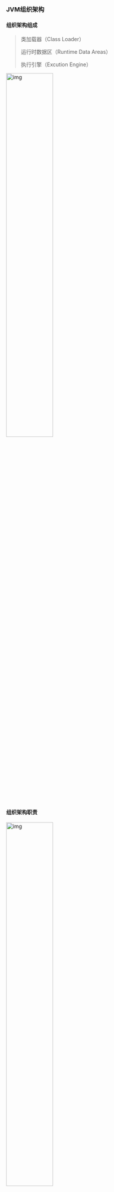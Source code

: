 ### JVM组织架构

#### 组织架构组成

> 类加载器（Class Loader）
>
> 运行时数据区（Runtime Data Areas）
>
> 执行引擎（Excution Engine）

<img src="https://hayes-typora.oss-cn-shenzhen.aliyuncs.com/seven-06.png" alt="img" width="50%" />

#### 组织架构职责

<img src="https://hayes-typora.oss-cn-shenzhen.aliyuncs.com/what-is-jvm-20231030185742.png" alt="img" width="50%" />

##### 类加载器

> 类加载器用来加载类文件（.class文件）。如果类文件加载失败，也就没有运行时数据区和执行引擎什么事了。类加载器负责将字节码文件加载到内存中，主要会经历`加载->链接->实例化`这三个阶段

##### 运行时数据区

> JVM 定义了 Java 程序运行期间需要使用到的内存区域，简单来说，这块内存区域存放了字节码信息以及程序执行过程的数据，`垃圾收集器`也会针对运行时数据区进行对象回收的工作

<img src="https://hayes-typora.oss-cn-shenzhen.aliyuncs.com/seven-07.png" alt="img" width="50%" />

> 运行时数据区通常包括：`方法区`、`堆`、`虚拟机栈`、`本地方法栈`以及`程序计数器`五个部分。不过，运行时数据区的划分也随着JDK的发展不断变迁，JDK 1.6、JDK 1.7、JDK 1.8 的内存划分都会有所不同。

<img src="https://hayes-typora.oss-cn-shenzhen.aliyuncs.com/neicun-jiegou-20240110195211.png" alt="img" width="50%" />

##### 执行引擎

> “虚拟机”是一个相对于“物理机”的概念，这两种机器都有代码执行能力，其区别是物理机的执行引擎是直接建立在处理器、缓存、指令集和操作系统层面上的，而**`虚拟机的执行引擎则是由软件自行实现的`**，因此可以不受物理条件制约地定制指令集与执行引擎的结构关系，能够执行那些不被硬件直接支持的指令集格式。

> 执行引擎的任务就是将**`字节码指令`**解释/编译为对应平台上的本地机器指令才可以。简单来说，JVM 中的执行引擎充当了将高级语言翻译为机器语言的译者。

<img src="https://hayes-typora.oss-cn-shenzhen.aliyuncs.com/what-is-jvm-20231223155202.png" alt="img" width="50%" />

>解释器
>
>> 读取字节码，然后执行指令。因为它是一行一行地解释和执行指令，所以它可以很快地解释字节码，但是执行起来会比较慢（毕竟要一行执行完再执行下一行）
>
>即时编译器
>
>> 执行引擎首先按照解释执行的方式来执行，随着时间推移，即时编译器会选择性的把一些热点代码编译成本地代码。执行本地代码比一条一条进行解释执行的速度快很多，因为本地代码是保存在缓存里的
>
>垃圾回收器
>
>> 用来回收堆内存中的垃圾对象

### 字节码文件结构

> 字节码文件结构是一组以 8 位为最小单元的十六进制数据流，具体的结构如下图所示，主要包含了魔数、class文件版本、常量池、访问标志、索引、字段表集合、方法表集合以及属性表集合描述数据信息

<img src="https://hayes-typora.oss-cn-shenzhen.aliyuncs.com/%E5%AD%97%E8%8A%82%E7%A0%81%E6%96%87%E4%BB%B6%E7%BB%93%E6%9E%84.png" alt="图片" width="50%" />

#### 魔数与文件版本

> 魔数的作用就是告诉JVM自己是一个字节码文件，你JVM快来加载我吧，对于Java字节码文件来说，其魔数为0xCAFEBABE，Java标志=咖啡？
>
> 紧随魔数之后的两个字节是文件版本号，Java的版本号通常是以52.0的形式表示，其中高16位表示主版本号，低16位表示次版本号

#### 常量池

> 主要存放了`字面量`以及`符号引用`这两类常量数据，所谓字面量就是代码中声明为final的常量值，而符号引用主要为`类和接口的完全限定名`、`字段的名称和描述符`以及`方法的名称以及描述符`。常量池的第一个元素是常量池大小，占据两个字节。常量池表的索引从1开始，而不是从0开始，这是因为常量池的第0个位置是用于特殊用途的

#### 访问标志

> 类或者接口的访问标记，说明类是public还是abstract，用于描述该类的访问级别和属性。访问标志的取值范围是一个16位的二进制数

#### 索引

> 包含了类索引、父类索引、接口索引数据，主要说明类的继承关系

#### 字段表集合

> 主要是类级变量而不是方法内部的局部变量

#### 方发表集合

> 主要用来描述类中有几个方法，每个方法的具体信息，包含了方法访问标识、方法名称索引、方法描述符索引、属性计数器、属性表等信息，总之就是描述方法的基础信息

#### 属性表集合

> 方法表集合之后是属性表集合，用于描述该类的所有属性。属性表集合包含了所有该类的属性的描述信息，包括属性名称、属性类型、属性值等等

### 解析字节码文件

>JVM解析字节码的过程是将字节码文件中的二进制数据解析为Java虚拟机中的数据结构。
>
>1. 首先JVM首先会读取字节码文件的前四个字节，判断魔数是否为0xCAFEBABE，以此来确认该文件是否是一个有效的Java字节码文件。
>
>2. JVM接着会解析常量池表，将其中的常量转换为Java虚拟机中的数据结构，例如将字符串常量转换为Java字符串对象。
>
>3. 解析类、接口、字段、方法等信息：JVM会依次解析类索引、父类索引、接口索引集合、字段表集合、方法表集合等信息，将这些信息转换为Java虚拟机中的数据结构。
>
>4. 最后，JVM将解析得到的数据结构组装成一个Java类的结构，并将其放入元空间中。
>
>5. 在完成字节码文件解析之后，接下来就需要类加载器闪亮登场了，类加载器会将类文件加载到JVM内存中，并为该类生成一个Class对象。

### 类加载

#### 加载器启动

> Java应用的类都是通过类加载器加载到运行时数据区的，那么类加载器本身又是被谁加载的呢？

<img src="https://hayes-typora.oss-cn-shenzhen.aliyuncs.com/loading-start.png" alt="图片" width="50%" />

> 1. 以linux系统为例，当我们通过"java"启动一个Java应用的时候，其实就是启动了一个JVM进程实例，此时操作系统会为这个JVM进程实例分配CPU、内存等系统资源
> 2. "java"可执行文件此时就会解析相关的启动参数，主要包括了查找jre路径、各种包的路径以及虚拟机参数等，进而获取定位`libjvm.so`位置，通过libjvm.so来启动JVM进程实例
> 3. 当JVM启动后会创建引导类加载器`Bootsrap ClassLoader`，这个ClassLoader是C++语言实现的，它是最基础的类加载器，没有父类加载器。通过它加载Java应用运行时所需要的基础类，主要包括`JAVA_HOME/jre/lib`下的`rt.jar`等基础jar包
> 4. 而在rt.jar中包含了`Launcher`类，当Launcher类被加载之后，就会触发创建Launcher静态实例对象，而Launcher类的构造函数中，完成了对于`ExtClassLoader`及`AppClassLoader`的创建

#### 双亲委派模型

> 为了保证Java程序的安全性和稳定性，JVM设计了双亲委派模型类加载机制
>
> > 在双亲委派模型中，`启动类加载器（Bootstrap ClassLoader）`、`扩展类加载器（Extension ClassLoader）`以及`应用程序类加载器（Application ClassLoader）`按照一个父子关系形成了一个层次结构，其中启动类加载器位于最顶层，应用程序类加载器位于最底层
>
> > 当一个类加载器需要加载一个类时，它首先会委派给它的父类加载器去尝试加载这个类。如果父类加载器能够成功加载这个类，那么就直接返回这个类的Class对象，如果父类加载器无法加载这个类，那么就会交给子类加载器去尝试加载这个类。这个过程会一直持续到顶层的启动类加载器
>
> > 通过这种双亲委派模型，可以保证同一个类在不同的类加载器中只会被加载一次，从而避免了类的重复加载，也保证了类的唯一性。同时，由于每个类加载器只会加载自己所负责的类，因此可以防止恶意代码的注入和类的篡改，提高了Java程序的安全性

<img src="https://hayes-typora.oss-cn-shenzhen.aliyuncs.com/loading-parent.png" alt="图片" width="50%" />

### JVM运行Java（字节码指令）

<img src="https://hayes-typora.oss-cn-shenzhen.aliyuncs.com/how-run-java-code-20231030194039.png" alt="img" width="50%" />

> 字节码指令序列通常由多条指令组成，每条指令由一个操作码和若干个操作数构成
>
> > 操作码：一个字节大小的指令，用于表示具体的操作
> >
> > 操作数：跟随操作码，用于提供额外信息
>
> 实例：简单指令解析（HelloWorld）
>
> > 这段字节码序列的意思是调用 System.out.println 方法打印"Hello World"字符串。下面是详细的解释
> >
> > getstatic、ldc、invokevirtual、return 等就是字节码指令

```
0 getstatic #2 <java/lang/System.out>
3 ldc #3 <Hello World>
5 invokevirtual #4 <java/io/PrintStream.println>
8 return
```

```
0xb2   getstatic       获取静态字段的值
0x12   ldc             常量池中的常量值入栈
0xb6   invokevirtual   运行时方法绑定调用方法
0xb1   return          void 方法返回
```

```
①、0: getstatic #2 <java/lang/System.out>：
操作码：getstatic
操作数：#2
描述：这条指令的作用是获取静态字段，这里获取的是java.lang.System类的out静态字段，它是一个PrintStream类型的输出流。#2 是一个指向常量池的索引
```

```
②、3: ldc #3 <Hello World>：
操作码：ldc
操作数：#3
描述：这条指令的作用是从常量池中加载一个常量值（字符串"Hello World"）到操作数栈顶。#3 是一个指向常量池的索引，常量池里存储了字符串"Hello World"的引用
```

```
③、5: invokevirtual #4 <java/io/PrintStream.println>：
操作码：invokevirtual
操作数：#4
描述：这条指令的作用是调用方法。这里调用的是PrintStream类的println方法，用来打印字符串。#4 是一个指向常量池的索引，常量池里存储了java/io/PrintStream.println方法的引用信息
```

```
④、8: return：
操作码：return
描述：这条指令的作用是从当前方法返回
```

### 运行时内存操作

> 当`类加载器`完成字节码数据加载任务后，JVM 划分了专门的内存区域来装载这些字节码数据以及运行时中间数据
>
> 其中 PC 寄存器、虚拟机栈以及本地方法栈属于线程私有的，堆以及元空间（方法区的实现）属于共享数据区，不同的线程共享这两部分内存数据

#### PC寄存器

> 虚拟机中当前线程执行Java普通方法时：
>
> > PC寄存器中存储的是方法的第一条指令，当方法开始执行之后， PC寄存器存储的是下一个字节码指令的地址
>
> 虚拟机中当前线程执行native方法时：
>
> >  PC寄存器中的值为 undefined
>
> 执行判断分支、循环、异常等不同的控制转移语句时：
>
> > PC寄存器会被置为目标字节码指令的地址（即下一个执行什么，就存什么的字节码指令地址）
>
> 执行多线程切换时，虚拟机会记录当前线程的PC寄存器：
>
> > 线程切换回来时，根据之前记录的值恢复到PC寄存器中，继续执行后续的字节码指令

#### 虚拟机栈

> 虚拟机栈操作的基本元素就是栈帧，栈帧主要包含了`局部变量表`、`操作数栈`、`动态连接`以及`方法返回地址`。栈帧是一个`先进后出`的数据结构，每个方法从调用到执行完成都会对应一个栈帧在虚拟机栈中入栈和出栈

<img src="https://hayes-typora.oss-cn-shenzhen.aliyuncs.com/how-run-java-code-20231031142106.png" alt="img" width="50%" />

> 实例：一个 Test 类，main 方法里 new 了一个 Uesr 对象，会将 User 的 age 作为参数传递给静态方法 calculate 进行一个简单的加法操作并返回，最后打印到控制台

```java
public class Test {
    public static void main(String[] args) {
        User user  = new User();
        Integer result = calculate(user.getAge());
        System.out.println(result);
    }
    private static Integer calculate(Integer age) {
        Integer data = age + 3;
        return data;
    }
}
```

> 1. JVM 完成 .class 文件加载之后，会创建一个名为"main"的线程，该线程会自动调用名为"main"的静态方法，这是 Java 程序的入口点
> 2. main 线程在执行 mian 方法时，JVM 会在虚拟机栈中压入 main 方法对应的栈帧

<img src="https://hayes-typora.oss-cn-shenzhen.aliyuncs.com/how-run-java-code-20231031143842.png" width="50%" />

> 3. 栈帧的操作数栈中存储了操作的数据，JVM 执行字节码指令的时候会从操作数栈中获取数据，执行计算操作后会将结果再次压入操作数栈中
> 4. 当进行 calculate 方法调用的时候，虚拟机栈继续压入 calculate 方法对应的栈帧

<img src="https://hayes-typora.oss-cn-shenzhen.aliyuncs.com/how-run-java-code-20231031144218.png" alt="img" width="50%" />

> 5. 对于 age + 3 这条加法指令，在执行该指令前，JVM 会将操作数栈顶部的两个元素弹出，并将它们相加，然后将结果压入操作数栈中。
>
>    > 在这个例子中，指令的操作码是“add”，它表示执行加法操作；操作数 0，表示从操作数栈的顶部获取第一个操作数；操作数 1，表示从操作数栈的次顶部获取第二个操作数
>
> 6. PC 寄存器中存储了下一条需要执行的字节码指令地址
>
> 7. 当 calculate 方法执行完成后，对应的栈帧将从虚拟机栈中弹出，方法执行的结果会被压入 main 栈帧中的操作数栈中，而方法返回地址被重置到 main 线程的 PC 寄存器中，以便于后续字节码执行引擎从 PC 寄存器中获取下一条命令的地址
>
>    > 如果方法没有返回值，JVM 会将一个 null 值压入调用该方法的栈帧的操作数栈中，作为占位符，以便恢复调用方的操作数栈状态
>
> 8. 执行引擎中的解释器会从程序计数器中获取下一个字节码指令的地址，也就是元空间中对应的字节码指令，在获取到指令之后，通过解释器解释为对应的机器指令，最终由 CPU 进行执行

